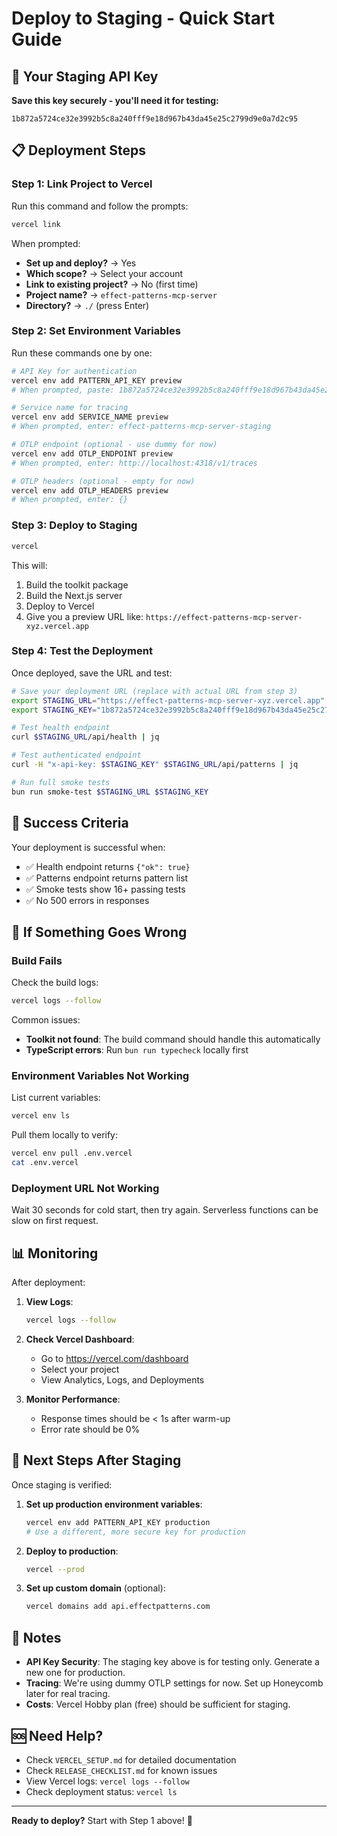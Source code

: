 # Deploy to Staging - Quick Start Guide

## 🎯 Your Staging API Key

**Save this key securely - you'll need it for testing:**

```
1b872a5724ce32e3992b5c8a240fff9e18d967b43da45e25c2799d9e0a7d2c95
```

## 📋 Deployment Steps

### Step 1: Link Project to Vercel

Run this command and follow the prompts:

```bash
vercel link
```

When prompted:
- **Set up and deploy?** → Yes
- **Which scope?** → Select your account
- **Link to existing project?** → No (first time)
- **Project name?** → `effect-patterns-mcp-server`
- **Directory?** → `./` (press Enter)

### Step 2: Set Environment Variables

Run these commands one by one:

```bash
# API Key for authentication
vercel env add PATTERN_API_KEY preview
# When prompted, paste: 1b872a5724ce32e3992b5c8a240fff9e18d967b43da45e25c2799d9e0a7d2c95

# Service name for tracing
vercel env add SERVICE_NAME preview
# When prompted, enter: effect-patterns-mcp-server-staging

# OTLP endpoint (optional - use dummy for now)
vercel env add OTLP_ENDPOINT preview
# When prompted, enter: http://localhost:4318/v1/traces

# OTLP headers (optional - empty for now)
vercel env add OTLP_HEADERS preview
# When prompted, enter: {}
```

### Step 3: Deploy to Staging

```bash
vercel
```

This will:
1. Build the toolkit package
2. Build the Next.js server
3. Deploy to Vercel
4. Give you a preview URL like: `https://effect-patterns-mcp-server-xyz.vercel.app`

### Step 4: Test the Deployment

Once deployed, save the URL and test:

```bash
# Save your deployment URL (replace with actual URL from step 3)
export STAGING_URL="https://effect-patterns-mcp-server-xyz.vercel.app"
export STAGING_KEY="1b872a5724ce32e3992b5c8a240fff9e18d967b43da45e25c2799d9e0a7d2c95"

# Test health endpoint
curl $STAGING_URL/api/health | jq

# Test authenticated endpoint
curl -H "x-api-key: $STAGING_KEY" $STAGING_URL/api/patterns | jq

# Run full smoke tests
bun run smoke-test $STAGING_URL $STAGING_KEY
```

## 🎉 Success Criteria

Your deployment is successful when:

- ✅ Health endpoint returns `{"ok": true}`
- ✅ Patterns endpoint returns pattern list
- ✅ Smoke tests show 16+ passing tests
- ✅ No 500 errors in responses

## 🔧 If Something Goes Wrong

### Build Fails

Check the build logs:
```bash
vercel logs --follow
```

Common issues:
- **Toolkit not found**: The build command should handle this automatically
- **TypeScript errors**: Run `bun run typecheck` locally first

### Environment Variables Not Working

List current variables:
```bash
vercel env ls
```

Pull them locally to verify:
```bash
vercel env pull .env.vercel
cat .env.vercel
```

### Deployment URL Not Working

Wait 30 seconds for cold start, then try again. Serverless functions can be slow on first request.

## 📊 Monitoring

After deployment:

1. **View Logs**:
   ```bash
   vercel logs --follow
   ```

2. **Check Vercel Dashboard**:
   - Go to https://vercel.com/dashboard
   - Select your project
   - View Analytics, Logs, and Deployments

3. **Monitor Performance**:
   - Response times should be < 1s after warm-up
   - Error rate should be 0%

## 🚀 Next Steps After Staging

Once staging is verified:

1. **Set up production environment variables**:
   ```bash
   vercel env add PATTERN_API_KEY production
   # Use a different, more secure key for production
   ```

2. **Deploy to production**:
   ```bash
   vercel --prod
   ```

3. **Set up custom domain** (optional):
   ```bash
   vercel domains add api.effectpatterns.com
   ```

## 📝 Notes

- **API Key Security**: The staging key above is for testing only. Generate a new one for production.
- **Tracing**: We're using dummy OTLP settings for now. Set up Honeycomb later for real tracing.
- **Costs**: Vercel Hobby plan (free) should be sufficient for staging.

## 🆘 Need Help?

- Check `VERCEL_SETUP.md` for detailed documentation
- Check `RELEASE_CHECKLIST.md` for known issues
- View Vercel logs: `vercel logs --follow`
- Check deployment status: `vercel ls`

---

**Ready to deploy?** Start with Step 1 above! 🚀
